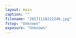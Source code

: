 ```yaml
---
layout: main
caption: ""
filename: "20171116222240.jpg"
fstop: "Unknown"
exposure: "Unknown"
---
```

